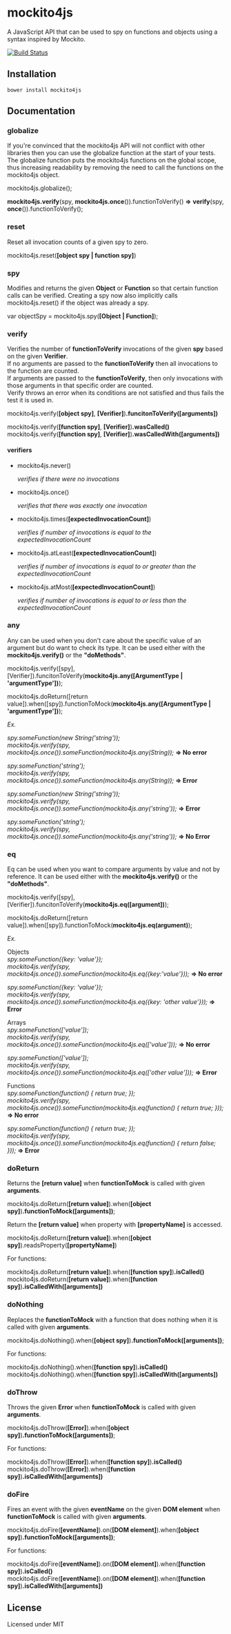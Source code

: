 # mockito4js
A JavaScript API that can be used to spy on functions and objects using a syntax inspired by Mockito.

[![Build Status](https://travis-ci.org/mikedeswert/mockito4js.png)](https://travis-ci.org/mikedeswert/mockito4js)

## Installation

```shell
bower install mockito4js
```

## Documentation

### globalize

If you're convinced that the mockito4js API will not conflict with other libraries then you can use the globalize function at the start of your tests.  
The globalize function puts the mockito4js functions on the global scope, thus increasing readability by removing the need to call the functions on the mockito4js object.

mockito4js.globalize();

**mockito4js.verify**(spy, **mockito4js.once**()).functionToVerify() **=>** **verify**(spy, **once**()).functionToVerify();

### reset

Reset all invocation counts of a given spy to zero.

mockito4js.reset(**[object spy | function spy]**)

### spy

Modifies and returns the given **Object** or **Function** so that certain function calls can be verified. Creating a spy now also implicitly calls mockito4js.reset() if the object was already a spy.

var objectSpy = mockito4js.spy(**[Object | Function]**);

### verify

Verifies the number of **functionToVerify** invocations of the given **spy** based on the given **Verifier**.  
If no arguments are passed to the **functionToVerify** then all invocations to the function are counted.  
If arguments are passed to the **functionToVerify**, then only invocations with those arguments in that specific order are counted.  
Verify throws an error when its conditions are not satisfied and thus fails the test it is used in.

mockito4js.verify(**[object spy]**, **[Verifier]**)**.funcitonToVerify([arguments])**

mockito4js.verify(**[function spy]**, **[Verifier]**)**.wasCalled()**  
mockito4js.verify(**[function spy]**, **[Verifier]**)**.wasCalledWith([arguments])**

#### verifiers
* mockito4js.never() 
   
   *verifies if there were no invocations*
* mockito4js.once() 
   
   *verifies that there was exactly one invocation*
* mockito4js.times(**[expectedInvocationCount]**) 
   
   *verifies if number of invocations is equal to the expectedInvocationCount*
* mockito4js.atLeast(**[expectedInvocationCount]**) 
   
   *verifies if number of invocations is equal to or greater than the expectedInvocationCount*
* mockito4js.atMost(**[expectedInvocationCount]**) 
   
   *verifies if number of invocations is equal to or less than the expectedInvocationCount*

### any

Any can be used when you don't care about the specific value of an argument but do want to check its type.
It can be used either with the **mockito4js.verify()** or the **"doMethods"**.

mockito4js.verify([spy], [Verifier]).funcitonToVerify(**mockito4js.any([ArgumentType | 'argumentType'])**);

mockito4js.doReturn([return value]).when([spy]).functionToMock(**mockito4js.any([ArgumentType | 'argumentType'])**);

   *Ex.*
   
   *spy.someFunction(new String('string'));  
   mockito4js.verify(spy, mockito4js.once()).someFunction(mockito4js.any(String));* **=> No error**
   
   *spy.someFunction('string');  
   mockito4js.verify(spy, mockito4js.once()).someFunction(mockito4js.any(String));* **=> Error**
   
   *spy.someFunction(new String('string'));  
   mockito4js.verify(spy, mockito4js.once()).someFunction(mockito4js.any('string'));* **=> Error**
   
   *spy.someFunction('string');  
   mockito4js.verify(spy, mockito4js.once()).someFunction(mockito4js.any('string'));* **=> No Error**

### eq

Eq can be used when you want to compare arguments by value and not by reference.
It can be used either with the **mockito4js.verify()** or the **"doMethods"**.

mockito4js.verify([spy], [Verifier]).funcitonToVerify(**mockito4js.eq([argument])**);

mockito4js.doReturn([return value]).when([spy]).functionToMock(**mockito4js.eq(argument)**);

   *Ex.*
   
   Objects  
   *spy.someFunction({key: 'value'});  
   mockito4js.verify(spy, mockito4js.once()).someFunction(mockito4js.eq({key:'value'}));* **=> No error**
   
   *spy.someFunction({key: 'value'});  
   mockito4js.verify(spy, mockito4js.once()).someFunction(mockito4js.eq({key: 'other value'}));* **=> Error**
   
   Arrays  
   *spy.someFunction(['value']);  
   mockito4js.verify(spy, mockito4js.once()).someFunction(mockito4js.eq(['value']));* **=> No error**
   
   *spy.someFunction(['value']);  
   mockito4js.verify(spy, mockito4js.once()).someFunction(mockito4js.eq(['other value']));* **=> Error**
   
   Functions  
   *spy.someFunction(function() { return true; });  
   mockito4js.verify(spy, mockito4js.once()).someFunction(mockito4js.eq(function() { return true; }));* **=> No error**
   
   *spy.someFunction(function() { return true; });  
   mockito4js.verify(spy, mockito4js.once()).someFunction(mockito4js.eq(function() { return false; }));* **=> Error**

### doReturn

Returns the **[return value]** when **functionToMock** is called with given **arguments**.

mockito4js.doReturn(**[return value]**).when(**[object spy]**)**.functionToMock([arguments])**;

Return the **[return value]** when property with **[propertyName]** is accessed.

mockito4js.doReturn(**[return value]**).when(**[object spy]**).readsProperty(**[propertyName]**)

For functions:

mockito4js.doReturn(**[return value]**).when(**[function spy]**)**.isCalled()**  
mockito4js.doReturn(**[return value]**).when(**[function spy]**)**.isCalledWith([arguments])**

### doNothing

Replaces the **functionToMock** with a function that does nothing when it is called with given **arguments**.

mockito4js.doNothing().when(**[object spy]**)**.functionToMock([arguments])**;

For functions:

mockito4js.doNothing().when(**[function spy]**)**.isCalled()**  
mockito4js.doNothing().when(**[function spy]**)**.isCalledWith([arguments])**

### doThrow

Throws the given **Error** when **functionToMock** is called with given **arguments**.

mockito4js.doThrow(**[Error]**).when(**[object spy]**)**.functionToMock([arguments])**;

For functions:

mockito4js.doThrow(**[Error]**).when(**[function spy]**)**.isCalled()**  
mockito4js.doThrow(**[Error]**).when(**[function spy]**)**.isCalledWith([arguments])**

### doFire

Fires an event with the given **eventName** on the given **DOM element** when **functionToMock** is called with given **arguments**.

mockito4js.doFire(**[eventName]**).on(**[DOM element]**).when(**[object spy]**)**.functionToMock([arguments])**;

For functions:

mockito4js.doFire(**[eventName]**).on(**[DOM element]**).when(**[function spy]**)**.isCalled()**  
mockito4js.doFire(**[eventName]**).on(**[DOM element]**).when(**[function spy]**)**.isCalledWith([arguments])**

## License

Licensed under MIT
